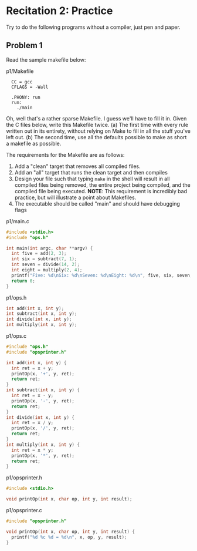 # Recitation 2: Practice #

Try to do the following programs without a compiler, just pen and paper.

## Problem 1 ##

Read the sample makefile below:

p1/Makefile

```make
  CC = gcc
  CFLAGS = -Wall

  .PHONY: run
  run:
    ./main
```

Oh, well that's a rather sparse Makefile. I guess we'll have to fill it in.
Given the C files below, write this Makefile twice. (a) The first time with every
rule written out in its entirety, without relying on Make to fill in all the
stuff you've left out. (b) The second time, use all the defaults possible to make as
short a makefile as possible.

The requirements for the Makefile are as follows:

  1. Add a "clean" target that removes all compiled files.
  2. Add an "all" target that runs the clean target and then compiles
  3. Design your file such that typing `make` in the shell will result in all
     compiled files being removed, the entire project being compiled, and the
     compiled file being executed. **NOTE**: This requirement is incredibly bad
     practice, but will illustrate a point about Makefiles.
  4. The executable should be called "main" and should have debugging flags

p1/main.c

```c
#include <stdio.h>
#include "ops.h"

int main(int argc, char **argv) {
  int five = add(2, 3);
  int six = subtract(7, 1);
  int seven = divide(14, 2);
  int eight = multiply(2, 4);
  printf("Five: %d\nSix: %d\nSeven: %d\nEight: %d\n", five, six, seven, eight);
  return 0;
}
```

p1/ops.h

```c
int add(int x, int y);
int subtract(int x, int y);
int divide(int x, int y);
int multiply(int x, int y);
```

p1/ops.c

```c
#include "ops.h"
#include "opsprinter.h"

int add(int x, int y) {
  int ret = x + y;
  printOp(x, '+', y, ret);
  return ret;
}
int subtract(int x, int y) {
  int ret = x - y;
  printOp(x, '-', y, ret);
  return ret;
}
int divide(int x, int y) {
  int ret = x / y;
  printOp(x, '/', y, ret);
  return ret;
}
int multiply(int x, int y) {
  int ret = x * y;
  printOp(x, '*', y, ret);
  return ret;
}
```

p1/opsprinter.h

```c
#include <stdio.h>

void printOp(int x, char op, int y, int result);
```

p1/opsprinter.c

```c
#include "opsprinter.h"

void printOp(int x, char op, int y, int result) {
  printf("%d %c %d = %d\n", x, op, y, result);
}
```
